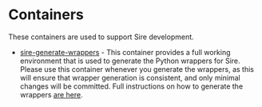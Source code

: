 # Containers

These containers are used to support Sire development.

* [sire-generate-wrappers](sire-generate-wrappers) - This container provides
   a full working environment that is used to generate the Python wrappers for Sire.
   Please use this container whenever you generate the wrappers, as this will ensure
   that wrapper generation is consistent, and only minimal changes will be committed.
   Full instructions on how to generate the wrappers 
   [are here](sire-generate-wrappers).

